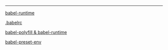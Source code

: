 ----

[babel-runtime](https://segmentfault.com/q/1010000005596587?from=singlemessage&isappinstalled=1)

[.babelrc](https://babeljs.io/docs/en/options)

[babel-polyfill & babel-runtime](https://juejin.im/post/5b2cc31f51882574d02facff)

[babel-preset-env](http://2ality.com/2017/02/babel-preset-env.html)

